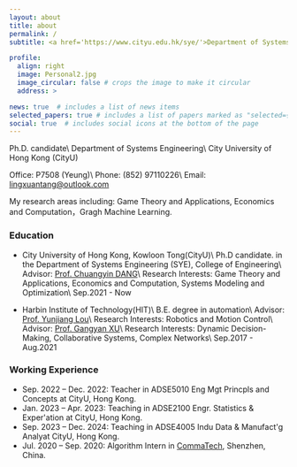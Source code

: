 ```yaml
---
layout: about
title: about
permalink: /
subtitle: <a href='https://www.cityu.edu.hk/sye/'>Department of Systems Engineering, City University of Hong Kong</a>, Kowloon Tong, Kowloon, Hong Kong.

profile:
  align: right
  image: Personal2.jpg
  image_circular: false # crops the image to make it circular
  address: >

news: true  # includes a list of news items
selected_papers: true # includes a list of papers marked as "selected={true}"
social: true  # includes social icons at the bottom of the page
---
```

Ph.D. candidate\\
Department of Systems Engineering\\
City University of Hong Kong (CityU)

Office: P7508 (Yeung)\\
Phone: (852) 97110226\\
Email: lingxuantang@outlook.com

My research areas including:
Game Theory and Applications, Economics and Computation，Gragh Machine Learning.

### Education
* City University of Hong Kong, Kowloon Tong(CityU)\\
Ph.D candidate. in the Department of Systems Engineering (SYE), College of Engineering\\
Advisor: [Prof. Chuangyin DANG](https://www.cityu.edu.hk/adse/mecdang.htm)\\
Research Interests: Game Theory and Applications, Economics and Computation, Systems Modeling and Optimization\\
Sep.2021 - Now

* Harbin Institute of Technology(HIT)\\
B.E. degree in automation\\
Advisor: [Prof. Yunjiang Lou](https://faculty.hitsz.edu.cn/louyunjiang)\\
Research Interests: Robotics and Motion Control\\
Advisor: [Prof. Gangyan XU](http://xugangyan.cn/)\\
Research Interests: Dynamic Decision-Making, Collaborative Systems, Complex Networks\\
Sep.2017 - Aug.2021

### Working Experience
* Sep. 2022 – Dec. 2022: Teacher in ADSE5010 Eng Mgt Princpls and Concepts at CityU, Hong Kong.
* Jan. 2023 – Apr. 2023: Teaching in ADSE2100 Engr. Statistics & Exper'ation at CityU, Hong Kong.
* Sep. 2023 – Dec. 2024: Teaching in ADSE4005 Indu Data & Manufact'g Analyat CityU, Hong Kong.
* Jul. 2020 – Sep. 2020: Algorithm Intern in [CommaTech](https://www.smartcomma.com/), Shenzhen, China.
